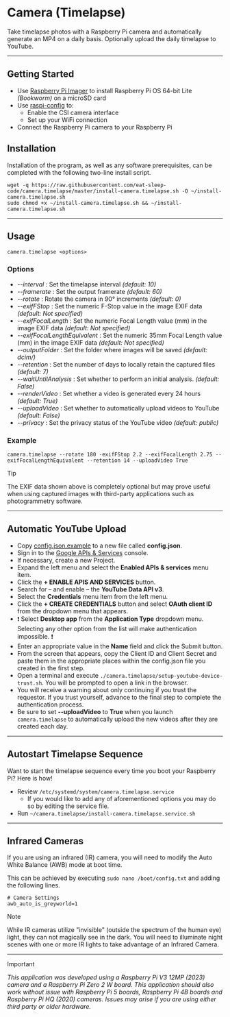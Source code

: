 # Camera (Timelapse)
Take timelapse photos with a Raspberry Pi camera and automatically generate an MP4 on a daily basis.  Optionally upload the daily timelapse to YouTube.

---

## Getting Started

- Use [Raspberry Pi Imager](https://www.raspberrypi.com/software) to install Raspberry Pi OS 64-bit Lite *(Bookworm)* on a microSD card
- Use [raspi-config](https://www.raspberrypi.org/documentation/configuration/raspi-config.md) to:
  - Enable the CSI camera interface
  - Set up your WiFi connection
- Connect the Raspberry Pi camera to your Raspberry Pi


## Installation

Installation of the program, as well as any software prerequisites, can be completed with the following two-line install script.

```
wget -q https://raw.githubusercontent.com/eat-sleep-code/camera.timelapse/master/install-camera.timelapse.sh -O ~/install-camera.timelapse.sh
sudo chmod +x ~/install-camera.timelapse.sh && ~/install-camera.timelapse.sh
```

---

## Usage
```
camera.timelapse <options>
```

### Options

+ _--interval_ : Set the timelapse interval    *(default: 10)*
+ _--framerate_ : Set the output framerate     *(default: 60)*
+ _--rotate_ : Rotate the camera in 90&deg; increments     *(default: 0)*
+ _--exifFStop_ : Set the numeric F-Stop value in the image EXIF data *(default: Not specified)*
+ _--exifFocalLength_ : Set the numeric Focal Length value (mm) in the image EXIF data *(default: Not specified)*
+ _--exifFocalLengthEquivalent_ : Set the numeric 35mm Focal Length value (mm) in the image EXIF data *(default: Not specified)*
+ _--outputFolder_ : Set the folder where images will be saved     *(default: dcim/)*
+ _--retention_ : Set the number of days to locally retain the captured files    *(default: 7)*
+ _--waitUntilAnalysis_ : Set whether to perform an initial analysis.     *(default: False)*
+ _--renderVideo_ : Set whether a video is generated every 24 hours     *(default: True)*
+ _--uploadVideo_ : Set whether to automatically upload videos to YouTube    *(default: False)*
+ _--privacy_ : Set the privacy status of the YouTube video  *(default: public)*


### Example
```
camera.timelapse --rotate 180 -exifFStop 2.2 --exifFocalLength 2.75 --exifFocalLengthEquivalent --retention 14 --uploadVideo True
```

> [!TIP]
> The EXIF data shown above is completely optional but may prove useful when using captured images with third-party applications such as photogrammetry software.

---

## Automatic YouTube Upload

- Copy [config.json.example](config.json.example) to a new file called __config.json__.
- Sign in to the [Google APIs & Services](https://console.cloud.google.com/apis/dashboard) console.
- If necessary, create a new Project.
- Expand the left menu and select the __Enabled APIs & services__ menu item.
- Click the __+ ENABLE APIS AND SERVICES__ button.
- Search for &ndash; and enable &ndash; the __YouTube Data API v3__.
- Select the __Credentials__ menu item from the left menu.
- Click the __+ CREATE CREDENTIALS__ button and select __OAuth client ID__ from the dropdown menu that appears.
- :heavy_exclamation_mark: Select __Desktop app__ from the __Application Type__ dropdown menu.  Selecting any other option from the list will make authentication impossible. :heavy_exclamation_mark:
- Enter an appropriate value in the __Name__ field and click the Submit button.   
- From the screen that appears, copy the Client ID and Client Secret and paste them in the appropriate places within the config.json file you created in the first step.
- Open a terminal and execute `./camera.timelapse/setup-youtube-device-trust.sh`.  You will be prompted to open a link in the browser.
- You will receive a warning about only continuing if you trust the requestor.   If you trust yourself, advance to the final step to complete the authentication process.
- Be sure to set __--uploadVideo__ to __True__ when you launch `camera.timelapse` to automatically upload the new videos after they are created each day.
---

## Autostart Timelapse Sequence
Want to start the timelapse sequence every time you boot your Raspberry Pi?  Here is how!

* Review `/etc/systemd/system/camera.timelapse.service`
   * If you would like to add any of aforementioned options you may do so by editing the service file.
* Run `~/camera.timelapse/install-camera.timelapse.service.sh`

---

## Infrared Cameras
If you are using an infrared (IR) camera, you will need to modify the Auto White Balance (AWB) mode at boot time.

This can be achieved by executing `sudo nano /boot/config.txt` and adding the following lines.

```
# Camera Settings 
awb_auto_is_greyworld=1
```

> [!NOTE]
> While IR cameras utilize "invisible" (outside the spectrum of the human eye) light, they can not magically see in the dark.   You will need to illuminate night scenes with one or more IR lights to take advantage of an Infrared Camera.

---

> [!IMPORTANT]
> *This application was developed using a Raspberry Pi V3 12MP (2023) camera and a Raspberry Pi Zero 2 W board.   This application should also work without issue with Raspberry Pi 5 boards, Raspberry Pi 4B boards and Raspberry Pi HQ (2020) cameras.   Issues may arise if you are using either third party or older hardware.*


